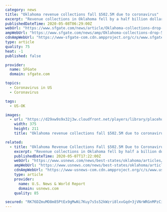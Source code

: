 ```yaml
---
category: news
title: "Oklahoma revenue collections fall $502.5M due to coronavirus"
excerpt: "Revenue collections in Oklahoma fell by a half billion dollars in April as an economic slowdown due to the coronavirus pandemic swept the state, Treasurer Randy McDaniel said Thursday. Gross receipts fell $502."
publishedDateTime: 2020-05-08T06:29:00Z
webUrl: "https://www.sfgate.com/news/article/Oklahoma-collections-drop-502-5-million-due-to-15253792.php"
ampWebUrl: "https://www.sfgate.com/news/amp/Oklahoma-collections-drop-502-5-million-due-to-15253792.php"
cdnAmpWebUrl: "https://www-sfgate-com.cdn.ampproject.org/c/s/www.sfgate.com/news/amp/Oklahoma-collections-drop-502-5-million-due-to-15253792.php"
type: article
quality: 75
heat: -1
published: false

provider:
  name: SFGate
  domain: sfgate.com

topics:
  - Coronavirus in US
  - Coronavirus

tags:
  - US-OK

images:
  - url: "https://d29xw9s9x32j3w.cloudfront.net/players/library/placeholder.png"
    width: 375
    height: 211
    title: "Oklahoma revenue collections fall $502.5M due to coronavirus"

related:
  - title: "Oklahoma Revenue Collections Fall $502.5M Due to Coronavirus"
    excerpt: "Revenue collections in Oklahoma fell by half a billion dollars in April from a year ago as an economic slowdown caused by the coronavirus pandemic swept the state."
    publishedDateTime: 2020-05-07T17:22:00Z
    webUrl: "https://www.usnews.com/news/best-states/oklahoma/articles/2020-05-07/oklahoma-revenue-collections-fall-5025m-due-to-coronavirus"
    ampWebUrl: "https://www.usnews.com/news/best-states/oklahoma/articles/2020-05-07/oklahoma-revenue-collections-fall-5025m-due-to-coronavirus?context=amp"
    cdnAmpWebUrl: "https://www-usnews-com.cdn.ampproject.org/c/s/www.usnews.com/news/best-states/oklahoma/articles/2020-05-07/oklahoma-revenue-collections-fall-5025m-due-to-coronavirus?context=amp"
    type: article
    provider:
      name: U.S. News & World Report
      domain: usnews.com
    quality: 85

secured: "RK76DZmuMO8m85PtEx9gMwNi7Kuy7s5s52kWzri8lxvGqd+3jVNrWRGnMPzCisvE2SmYwkOOLuZPu5crCobKuNLCYWG63SFEBK87/3ZbCDuAgXGVXhlsJslITi/vYET85ZPqXvhOq37wjzQIbZTT5a/qKBfLdtlruFSsSNkaxGksRjTyt6jh0rMiHBdB1B9O5ne5+DaGHoWr8SlXbJdtOvndZn64ejdaMi/MFYGQrYtjVL8cj7kPhmDkvXCioz9Hr0A2ZBf6gNY7t5CmQ27OXM6bDlHN7NrtQGafgB3S5ijaipFvUg+FvWHxzGip3A5ggU5etkfcgcUSlsvnPGoZyGm9ZKEyQ/NLYNB9W7wxnSVCPBPgxTfumajB3u4B7OYVtbdBj54rado390hTxPjB34tAuXeTOSoIxyhjyp03q7v+eJ0+jStfz/0xMYn9GHWxWRqRzQP82omw+3O1x7x8NElWaKflFNMY9cuBKX26G1k=;lNZezqckWj7mqPdEA9Qumw=="
---
```


